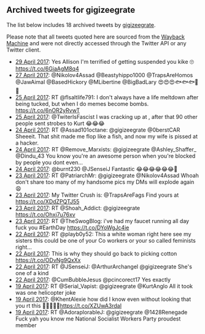 ## Archived tweets for gigizeegrate

The list below includes 18 archived tweets by
[gigizeegrate](https://twitter.com/gigizeegrate).

Please note that all tweets quoted here are sourced from the
[Wayback Machine](https://web.archive.org) and were not directly accessed through the Twitter API or
any Twitter client.

* [29 April 2017](https://web.archive.org/web/20170429235236/https://twitter.com/gigizeegrate/status/858469091534708736): Yes Allison I'm terrified of getting suspended you kike 🙄 https://t.co/6GiaAgM8q4 <!--858469091534708736-->
* [27 April 2017](https://web.archive.org/web/20170427025639/https://twitter.com/gigizeegrate/status/857428249844101120): @Nikolov4Assad @Beastyhippo1000 @TrapsAreHomos @JawAimal @BasedHickory @MLibertine @BigBadLary 😍😍😍🐟🐟🐟🍆🍆 <!--857428249844101120-->
* [25 April 2017](https://web.archive.org/web/20170425175957/https://twitter.com/gigizeegrate/status/856930796992638976): RT @flsaltlife791: I don't always have a life meltdown after being tucked, but when I do memes become bombs. https://t.co/6nOR2yRvwT <!--856930796992638976-->
* [25 April 2017](https://web.archive.org/web/20170425172318/https://twitter.com/gigizeegrate/status/856921573705560065): @TwiterIsFascist I was cracking up at , after that 90 other people sent strobes to Kurt 😂😂😂 <!--856921573705560065-->
* [24 April 2017](https://web.archive.org/web/20170424222434/https://twitter.com/gigizeegrate/status/856635002100084737): RT @Assad101octane: @gigizeegrate @0berstCAR Sheeeit. That shit made me flop like a fish, and now my wife is pissed at a hacker. <!--856635002100084737-->
* [24 April 2017](https://web.archive.org/web/20170424155130/https://twitter.com/gigizeegrate/status/856536083600998400): RT @Remove_Marxists: @gigizeegrate @Ashley_Shaffer_ @Dindu_43 You know you're an awesome person when you're blocked by people you dont even… <!--856536083600998400-->
* [24 April 2017](https://web.archive.org/web/20170424000919/https://twitter.com/gigizeegrate/status/856298975418343424): @burnt230 @JSenseiJ Fantastic 😂😂😂😂😂😂💞 <!--856298975418343424-->
* [23 April 2017](https://web.archive.org/web/20170423200051/https://twitter.com/gigizeegrate/status/856236446734327814): RT @PatriarchMr: @gigizeegrate @Nikolov4Assad Whoah don't share too many of my handsome pics my DMs will explode again 😩 <!--856236446734327814-->
* [23 April 2017](https://web.archive.org/web/20170423171926/https://twitter.com/gigizeegrate/status/856195824899964928): My Twitter Crush is: @TrapsAreFags  Find yours at https://t.co/XDdZPQTJ55 <!--856195824899964928-->
* [23 April 2017](https://web.archive.org/web/20170423170632/https://twitter.com/gigizeegrate/status/856192574306037760): RT @Shoah_Addict: @gigizeegrate  https://t.co/Ohxj7u76xv <!--856192574306037760-->
* [23 April 2017](https://web.archive.org/web/20170423170502/https://twitter.com/gigizeegrate/status/856192201017237505): RT @TheSwogBlog: i've had my faucet running all day fuck you #EarthDay https://t.co/DYoWgJc4ie <!--856192201017237505-->
* [22 April 2017](https://web.archive.org/web/20170422212356/https://twitter.com/gigizeegrate/status/855894963258875906): RT @playb0y52: This a white woman right here see my sisters this could be one of your Co workers or your so called feminists right…  <!--855894963258875906-->
* [22 April 2017](https://web.archive.org/web/20170422212115/https://twitter.com/gigizeegrate/status/855894292207992833): This is why they should go back to picking cotton https://t.co/ODvNg9QxXx <!--855894292207992833-->
* [22 April 2017](https://web.archive.org/web/20170422174950/https://twitter.com/gigizeegrate/status/855841083233886210): RT @JSenseiJ: @ArthurArchangel @gigizeegrate She's one of a kind <!--855841083233886210-->
* [22 April 2017](https://web.archive.org/web/20170422134109/https://twitter.com/gigizeegrate/status/855778504226594816): @CumBubbleJesus @pcincorect17 Yes exactly <!--855778504226594816-->
* [19 April 2017](https://web.archive.org/web/20170419144559/https://twitter.com/gigizeegrate/status/854707656463978497): RT @Serial_Vapist: @gigizeegrate @KurtAnglo All it took was one helicopter joke <!--854707656463978497-->
* [19 April 2017](https://web.archive.org/web/20170419142120/https://twitter.com/gigizeegrate/status/854701453084176386): @KhentAlexie how did I know even without looking that you rt this 🤔🙄🙄🙄😂https://t.co/XZUwA3rdaI <!--854701453084176386-->
* [19 April 2017](https://web.archive.org/web/20170419132108/https://twitter.com/gigizeegrate/status/854686303287463936): RT @AdoraplorableJ: @gigizeegrate @1428Renegade Fuck yah you know me National Socialist Workers Party proudest member <!--854686303287463936-->

